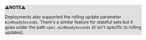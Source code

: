 <div style="margin:2em; background-color: #e0e0e0;">

<strong>⚠️NOTE️️️⚠️</strong>

Deployments also supported the rolling update parameter `minReadySeconds`. There's a similar feature for stateful sets but it goes under the path `spec.minReadySeconds` (it isn't specific to rolling updates).
</div>

